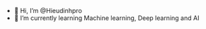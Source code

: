 - 👋 Hi, I’m @Hieudinhpro
- 🌱 I’m currently learning Machine learning, Deep learning and AI
 

<!---
Hieudinhpro/Hieudinhpro is a ✨ special ✨ repository because its `README.md` (this file) appears on your GitHub profile.
You can click the Preview link to take a look at your changes.
--->
